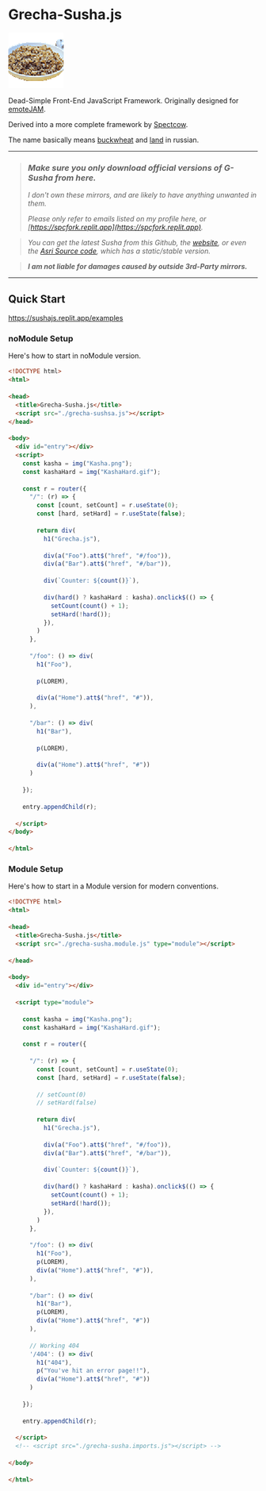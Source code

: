 # Grecha-Susha.js

![KashaHard](KashaHard.gif)

Dead-Simple Front-End JavaScript Framework. 
Originally designed for [emoteJAM](https://github.com/tsoding/emoteJAM).

Derived into a more complete framework by [Spectcow](https://spcfork.replit.app).

The name basically means [buckwheat](https://en.wikipedia.org/wiki/Buckwheat) and [land](https://en.wikipedia.org/wiki/land) in russian.

---

> ### *Make sure you only download official versions of G-Susha from here.*
> *I don't own these mirrors, and are likely to have anything unwanted in them.*
>
> *Please only refer to emails listed on my profile here, or [https://spcfork.replit.app](https://spcfork.replit.app).*

> *You can get the latest Susha from this Github, the [website](https://sushajs.replit.app/), or even the [Asri Source code](https://asridev.replit.app/), which has a static/stable version.*

> ***I am not liable for damages caused by outside 3rd-Party mirrors.***

---

## Quick Start

https://sushajs.replit.app/examples

### noModule Setup
Here's how to start in noModule version.

```html
<!DOCTYPE html>
<html>

<head>
  <title>Grecha-Susha.js</title>
  <script src="./grecha-sushsa.js"></script>
</head>

<body>
  <div id="entry"></div>
  <script>
    const kasha = img("Kasha.png");
    const kashaHard = img("KashaHard.gif");

    const r = router({
      "/": (r) => {
        const [count, setCount] = r.useState(0);
        const [hard, setHard] = r.useState(false);

        return div(
          h1("Grecha.js"),
          
          div(a("Foo").att$("href", "#/foo")),
          div(a("Bar").att$("href", "#/bar")),
          
          div(`Counter: ${count()}`),
          
          div(hard() ? kashaHard : kasha).onclick$(() => {
            setCount(count() + 1);
            setHard(!hard());
          }),
        )
      },
      
      "/foo": () => div(
        h1("Foo"),
        
        p(LOREM),
        
        div(a("Home").att$("href", "#")),
      ),
      
      "/bar": () => div(
        h1("Bar"),
        
        p(LOREM),
        
        div(a("Home").att$("href", "#"))
      )
      
    });
    
    entry.appendChild(r);
    
  </script>
</body>

</html>
```

### Module Setup

Here's how to start in a Module version for modern conventions.

```html
<!DOCTYPE html>
<html>

<head>
  <title>Grecha-Susha.js</title>
  <script src="./grecha-susha.module.js" type="module"></script>

</head>

<body>
  <div id="entry"></div>

  <script type="module">

    const kasha = img("Kasha.png");
    const kashaHard = img("KashaHard.gif");

    const r = router({

      "/": (r) => {
        const [count, setCount] = r.useState(0);
        const [hard, setHard] = r.useState(false);

        // setCount(0)
        // setHard(false)

        return div(
          h1("Grecha.js"),

          div(a("Foo").att$("href", "#/foo")),
          div(a("Bar").att$("href", "#/bar")),

          div(`Counter: ${count()}`),

          div(hard() ? kashaHard : kasha).onclick$(() => {
            setCount(count() + 1);
            setHard(!hard());
          }),
        )
      },

      "/foo": () => div(
        h1("Foo"),
        p(LOREM),
        div(a("Home").att$("href", "#")),
      ),

      "/bar": () => div(
        h1("Bar"),
        p(LOREM),
        div(a("Home").att$("href", "#"))
      ),

      // Working 404
      '/404': () => div(
        h1("404"),
        p("You've hit an error page!!"),
        div(a("Home").att$("href", "#"))
      )

    });
    
    entry.appendChild(r);

  </script>
  <!-- <script src="./grecha-susha.imports.js"></script> -->

</body>

</html>
```
